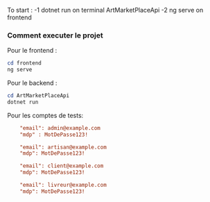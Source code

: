 To start : 
    -1    dotnet run on terminal ArtMarketPlaceApi
    -2    ng serve on frontend 



### Comment executer le projet 

Pour le frontend : 

```powershell
cd frontend 
ng serve
```


Pour le backend : 

```powershell
cd ArtMarketPlaceApi
dotnet run
```

Pour les comptes de tests:

```ini
    "email": admin@example.com
    "mdp" : MotDePasse123!

    "email": artisan@example.com
    "mdp": MotDePasse123!

    "email": client@example.com
    "mdp": MotDePasse123!

    "email": livreur@example.com
    "mdp": MotDePasse123!
````